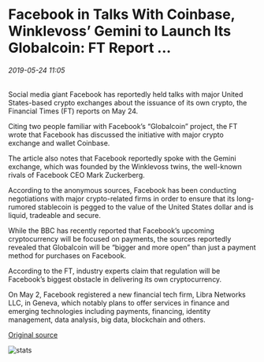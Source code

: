 # Facebook in Talks With Coinbase, Winklevoss’ Gemini to Launch Its Globalcoin: FT Report ...

###### 2019-05-24 11:05

Social media giant Facebook has reportedly held talks with major United States-based crypto exchanges about the issuance of its own crypto, the Financial Times (FT) reports on May 24.

Citing two people familiar with Facebook’s “Globalcoin” project, the FT wrote that Facebook has discussed the initiative with major crypto exchange and wallet Coinbase.

The article also notes that Facebook reportedly spoke with the Gemini exchange, which was founded by the Winklevoss twins, the well-known rivals of Facebook CEO Mark Zuckerberg.

According to the anonymous sources, Facebook has been conducting negotiations with major crypto-related firms in order to ensure that its long-rumored stablecoin is pegged to the value of the United States dollar and is liquid, tradeable and secure.

While the BBC has recently reported that Facebook’s upcoming cryptocurrency will be focused on payments, the sources reportedly revealed that Globalcoin will be “bigger and more open” than just a payment method for purchases on Facebook.

According to the FT, industry experts claim that regulation will be Facebook’s biggest obstacle in delivering its own cryptocurrency.

On May 2, Facebook registered a new financial tech firm, Libra Networks LLC, in Geneva, which notably plans to offer services in finance and emerging technologies including payments, financing, identity management, data analysis, big data, blockchain and others.

[Original source](https://cointelegraph.com/news/facebook-in-talks-with-coinbase-winklevoss-gemini-to-launch-its-globalcoin-ft-report)

![stats](https://c.statcounter.com/11760860/0/a89fa40b/1/ "stats")